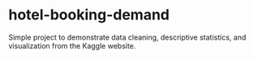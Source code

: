 # hotel-booking-demand
Simple project to demonstrate data cleaning, descriptive statistics, and visualization from the Kaggle website.

